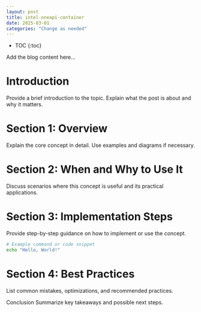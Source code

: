```yaml
---
layout: post
title: intel-oneapi-container
date: 2025-03-01
categories: "Change as needed"
---
```


* TOC
{:toc}

Add the blog content here...

# Introduction
Provide a brief introduction to the topic. Explain what the post is about and why it matters.

# Section 1: Overview
Explain the core concept in detail. Use examples and diagrams if necessary.

# Section 2: When and Why to Use It
Discuss scenarios where this concept is useful and its practical applications.

# Section 3: Implementation Steps
Provide step-by-step guidance on how to implement or use the concept.
```bash
# Example command or code snippet
echo "Hello, World!"
```
# Section 4: Best Practices
List common mistakes, optimizations, and recommended practices.

Conclusion
Summarize key takeaways and possible next steps.


